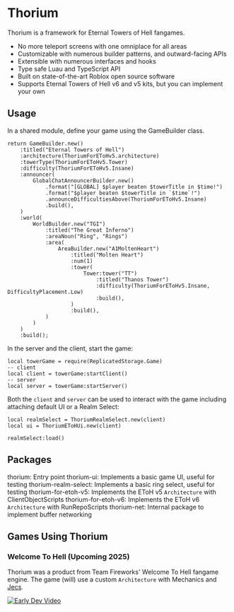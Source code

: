# Thorium

Thorium is a framework for Eternal Towers of Hell fangames.

- No more teleport screens with one omniplace for all areas
- Customizable with numerous builder patterns, and outward-facing APIs
- Extensible with numerous interfaces and hooks
- Type safe Luau and TypeScript API
- Built on state-of-the-art Roblox open source software
- Supports Eternal Towers of Hell v6 and v5 kits, but you can implement your own

## Usage

In a shared module, define your game using the GameBuilder class.

```Luau
return GameBuilder.new()
	:titled("Eternal Towers of Hell")
	:architecture(ThoriumForEToHv5.architecture)
	:towerType(ThoriumForEToHv5.Tower)
	:difficulty(ThoriumForEToHv5.Insane)
	:announcer(
	    GlobalChatAnnouncerBuilder.new()
			.format("[GLOBAL] $player beaten $towerTitle in $time!")
			.format("$player beaten $towerTitle in `$time`!")
			.announceDifficultiesAbove(ThoriumForEToHv5.Insane)
			.build(),
	)
	:world(
    	WorldBuilder.new("TGI")
    	    :titled("The Great Inferno")
            :areaNoun("Ring", "Rings")
           	:area(
          		AreaBuilder.new("A1MoltenHeart")
         			:titled("Molten Heart")
         			:num(1)
         			:tower(
        				Tower:tower("TT")
           					:titled("Thanos Tower")
           					:difficulty(ThoriumForEToHv5.Insane, DifficultyPlacement.Low)
           					:build(),
         			)
         			:build(),
           	)
    	)
	)
	:build();
```

In the server and the client, start the game:

```Luau
local towerGame = require(ReplicatedStorage.Game)
-- client
local client = towerGame:startClient()
-- server
local server = towerGame:startServer()
```

Both the `client` and `server` can be used to interact with the game including
attaching default UI or a Realm Select:

```Luau
local realmSelect = ThoriumRealmSelect.new(client)
local ui = ThoriumEToHUi.new(client)

realmSelect:load()
```

## Packages

thorium: Entry point
thorium-ui: Implements a basic game UI, useful for testing
thorium-realm-select: Implements a basic ring select, useful for testing
thorium-for-etoh-v5: Implements the EToH v5 `Architecture` with ClientObjectScripts
thorium-for-etoh-v6: Implements the EToH v6 `Architecture` with RunRepoScripts
thorium-net: Internal package to implement buffer networking

## Games Using Thorium

### Welcome To Hell (Upcoming 2025)

Thorium was a product from Team Fireworks' Welcome To Hell fangame engine. The
game (will) use a custom `Architecture` with Mechanics and
[Jecs](https://github.com/Ukendio/jecs).

[![Early Dev Video](https://img.youtube.com/vi/5WySYeGqVu0/0.jpg)](https://www.youtube.com/watch?v=5WySYeGqVu0)

